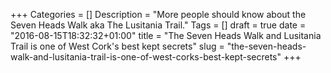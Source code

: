 +++
Categories = []
Description = "More people should know about the Seven Heads Walk aka The Lusitania Trail."
Tags = []
draft = true
date = "2016-08-15T18:32:32+01:00"
title = "The Seven Heads Walk and Lusitania Trail is one of West Cork's best kept secrets"
slug = "the-seven-heads-walk-and-lusitania-trail-is-one-of-west-corks-best-kept-secrets"
+++
